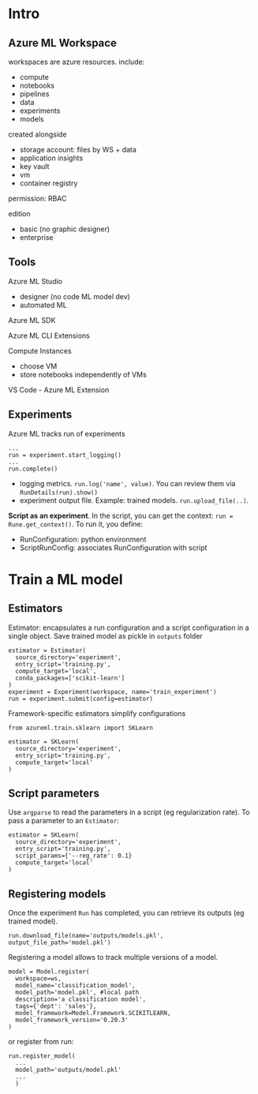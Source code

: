 # Intro

## Azure ML Workspace

workspaces are azure resources. include:

- compute
- notebooks
- pipelines
- data
- experiments
- models

created alongside

- storage account: files by WS + data
- application insights
- key vault
- vm
- container registry

permission: RBAC

edition
- basic (no graphic designer)
- enterprise

## Tools

Azure ML Studio
- designer (no code ML model dev)
- automated ML

Azure ML SDK

Azure ML CLI Extensions

Compute Instances
- choose VM
- store notebooks independently of VMs

VS Code - Azure ML Extension

## Experiments

Azure ML tracks run of experiments

```
...
run = experiment.start_logging()
...
run.complete()
```

- logging metrics. `run.log('name', value)`. You can review them via `RunDetails(run).show()`
- experiment output file. Example: trained models. `run.upload_file(..)`.

**Script as an experiment**. In the script, you can get the context: `run = Rune.get_context()`. To run it, you define:

- RunConfiguration: python environment
- ScriptRunConfig: associates RunConfiguration with script

# Train a ML model

## Estimators

Estimator: encapsulates a run configuration and a script configuration in a single object. Save trained model as pickle in `outputs` folder

```
estimator = Estimator(
  source_directory='experiment',
  entry_script='training.py',
  compute_target='local',
  conda_packages=['scikit-learn']
)
experiment = Experiment(workspace, name='train_experiment')
run = experiment.submit(config=estimator)
```

Framework-specific estimators simplify configurations

```
from azureml.train.sklearn import SKLearn

estimator = SKLearn(
  source_directory='experiment',
  entry_script='training.py',
  compute_target='local'
)
```

## Script parameters

Use `argparse` to read the parameters in a script (eg regularization rate). To pass a parameter to an `Estimator`:

```
estimator = SKLearn(
  source_directory='experiment',
  entry_script='training.py',
  script_params={'--reg_rate': 0.1}
  compute_target='local'
)
```

## Registering models

Once the experiment `Run` has completed, you can retrieve its outputs (eg trained model).

```
run.download_file(name='outputs/models.pkl', output_file_path='model.pkl')
```

Registering a model allows to track multiple versions of a model.

```
model = Model.register(
  workspace=ws,
  model_name='classification_model',
  model_path='model.pkl', #local path
  description='a classification model',
  tags={'dept': 'sales'},
  model_framework=Model.Framework.SCIKITLEARN,
  model_framework_version='0.20.3'
)
```

or register from run:

```
run.register_model(
  ...
  model_path='outputs/model.pkl'
  ...
  )
```
